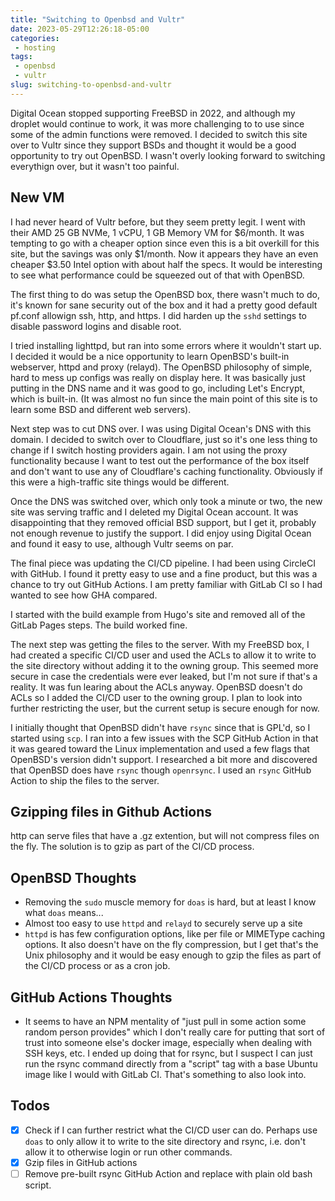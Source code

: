```yaml
---
title: "Switching to Openbsd and Vultr"
date: 2023-05-29T12:26:18-05:00
categories:
 - hosting
tags:
 - openbsd
 - vultr
slug: switching-to-openbsd-and-vultr
---
```


Digital Ocean stopped supporting FreeBSD in 2022, and although my droplet would continue to work, it was more challenging to
to use since some of the admin functions were removed. I decided to switch this site over to Vultr since they support BSDs and
thought it would be a good opportunity to try out OpenBSD. I wasn't overly looking forward to switching everythign over, but it wasn't too painful.

## New VM

I had never heard of Vultr before, but they seem pretty legit.  I went with their AMD 25 GB NVMe, 1 vCPU, 1 GB Memory VM for $6/month.  It was tempting to go with a cheaper option since even this is a bit overkill for this site, but the savings was only $1/month.  Now it appears they have an even cheaper $3.50 Intel option with about half the specs.  It would be interesting to see what performance could be squeezed out of that with OpenBSD.

The first thing to do was setup the OpenBSD box, there wasn't much to do, it's known for sane security out of the box and it had a pretty good default pf.conf allowign ssh, http, and https. I did harden up the `sshd` settings to disable password logins and disable root.  

I tried installing lighttpd, but ran into some errors where it wouldn't start up.  I decided it would be a nice opportunity to learn OpenBSD's built-in webserver, httpd and proxy (relayd).  The OpenBSD philosophy of simple, hard to mess up configs was really on display here.  It was basically just putting in the DNS name and it was good to go, including Let's Encrypt, which is built-in. (It was almost no fun since the main point of this site is to learn some BSD and different web servers).

Next step was to cut DNS over.  I was using Digital Ocean's DNS with this domain.  I decided to switch over to Cloudflare, just so it's one less thing to change if I switch hosting providers again.  I am not using the proxy functionality because I want to test out the performance of the box itself and don't want to use any of Cloudflare's caching functionality.  Obviously if this were a high-traffic site things would be different.

Once the DNS was switched over, which only took a minute or two, the new site was serving traffic and I deleted my Digital Ocean account.  It was disappointing that they removed official BSD support, but I get it, probably not enough revenue to justify the support.  I did enjoy using Digital Ocean and found it easy to use, although Vultr seems on par.

The final piece was updating the CI/CD pipeline.  I had been using CircleCI with GitHub.  I found it pretty easy to use and a fine product, but this was a chance to try out GitHub Actions.  I am pretty familiar with GitLab CI so I had wanted to see how GHA compared.

I started with the build example from Hugo's site and removed all of the GitLab Pages steps.  The build worked fine.

The next step was getting the files to the server.  With my FreeBSD box, I had created a specific CI/CD user and used the ACLs to allow it to write to the site directory without adding it to the owning group.  This seemed more secure in case the credentials were ever leaked, but I'm not sure if that's a reality.  It was fun learing about the ACLs anyway.  OpenBSD doesn't do ACLs so I added the CI/CD user to the owning group.  I plan to look into further restricting the user, but the current setup is secure enough for now.

I initially thought that OpenBSD didn't have `rsync` since that is GPL'd, so I started using `scp`.  I ran into a few issues with the SCP GitHub Action in that it was geared toward the Linux implementation and used a few flags that OpenBSD's version didn't support.  I researched a bit more and discovered that OpenBSD does have `rsync` though `openrsync`.  I used an `rsync` GitHub Action to ship the files to the server.

## Gzipping files in Github Actions

http can serve files that have a .gz extention, but will not compress files on the fly.
The solution is to gzip as part of the CI/CD process.  

## OpenBSD Thoughts

- Removing the `sudo` muscle memory for `doas` is hard, but at least I know what `doas` means...
- Almost too easy to use `httpd` and `relayd` to securely serve up a site
- `httpd` is has few configuration options, like per file or MIMEType caching options.  It also doesn't have on the fly compression, but I get that's the Unix philosophy and it would be easy enough to gzip the files as part of the CI/CD process or as a cron job.

## GitHub Actions Thoughts

- It seems to have an NPM mentality of "just pull in some action some random person provides" which I don't really care for putting that sort of trust into someone else's docker image, especially when dealing with SSH keys, etc.  I ended up doing that for rsync, but I suspect I can just run the rsync command directly from a "script" tag with a base Ubuntu image like I would with GitLab CI.  That's something to also look into.

## Todos

- [x] Check if I can further restrict what the CI/CD user can do.  Perhaps use `doas` to only allow it to write to the site directory and rsync, i.e. don't allow it to otherwise login or run other commands.
- [x] Gzip files in GitHub actions
- [ ] Remove pre-built rsync GitHub Action and replace with plain old bash script.
